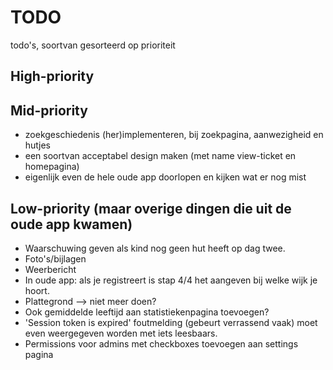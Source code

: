# TODO
todo's, soortvan gesorteerd op prioriteit

## High-priority
## Mid-priority
- zoekgeschiedenis (her)implementeren, bij zoekpagina, aanwezigheid en hutjes
- een soortvan acceptabel design maken (met name view-ticket en homepagina)
- eigenlijk even de hele oude app doorlopen en kijken wat er nog mist


## Low-priority (maar overige dingen die uit de oude app kwamen)
- Waarschuwing geven als kind nog geen hut heeft op dag twee.
- Foto's/bijlagen
- Weerbericht
- In oude app: als je registreert is stap 4/4 het aangeven bij welke wijk je hoort.
- Plattegrond --> niet meer doen?
- Ook gemiddelde leeftijd aan statistiekenpagina toevoegen?
- '⁠Session token is expired' foutmelding (gebeurt verrassend vaak) moet even weergegeven worden met iets leesbaars.
- Permissions voor admins met checkboxes toevoegen aan settings pagina
